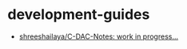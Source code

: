 # development-guides

- [shreeshailaya/C-DAC-Notes: work in progress...](https://github.com/shreeshailaya/C-DAC-Notes)
